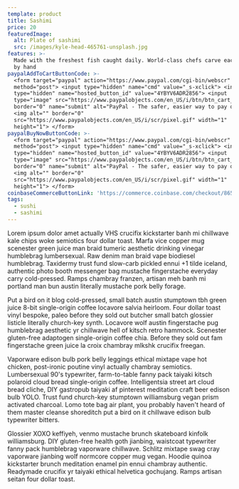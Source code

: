 ```yaml
---
template: product
title: Sashimi
price: 20
featuredImage:
  alt: Plate of sashimi
  src: /images/kyle-head-465761-unsplash.jpg
features: >-
  Made with the freshest fish caught daily. World-class chefs carve each slice
  by hand
paypalAddToCartButtonCode: >-
  <form target="paypal" action="https://www.paypal.com/cgi-bin/webscr"
  method="post"> <input type="hidden" name="cmd" value="_s-xclick"> <input
  type="hidden" name="hosted_button_id" value="4YBYV6ADR2856"> <input
  type="image" src="https://www.paypalobjects.com/en_US/i/btn/btn_cart_LG.gif"
  border="0" name="submit" alt="PayPal - The safer, easier way to pay online!">
  <img alt="" border="0"
  src="https://www.paypalobjects.com/en_US/i/scr/pixel.gif" width="1"
  height="1"> </form>
paypalBuyNowButtonCode: >-
  <form target="paypal" action="https://www.paypal.com/cgi-bin/webscr"
  method="post"> <input type="hidden" name="cmd" value="_s-xclick"> <input
  type="hidden" name="hosted_button_id" value="4YBYV6ADR2856"> <input
  type="image" src="https://www.paypalobjects.com/en_US/i/btn/btn_cart_LG.gif"
  border="0" name="submit" alt="PayPal - The safer, easier way to pay online!">
  <img alt="" border="0"
  src="https://www.paypalobjects.com/en_US/i/scr/pixel.gif" width="1"
  height="1"> </form>
coinbaseCommerceButtonLink: 'https://commerce.coinbase.com/checkout/865a40de-ad2a-46eb-bb3b-165fd25d6e7e'
tags:
  - sushi
  - sashimi
---
```

Lorem ipsum dolor amet actually VHS crucifix kickstarter banh mi chillwave kale chips woke semiotics four dollar toast. Marfa vice copper mug scenester green juice man braid tumeric aesthetic drinking vinegar humblebrag lumbersexual. Raw denim man braid vape biodiesel humblebrag. Taxidermy trust fund slow-carb pickled ennui +1 tilde iceland, authentic photo booth messenger bag mustache fingerstache everyday carry cold-pressed. Ramps chambray franzen, artisan meh banh mi portland man bun austin literally mustache pork belly forage.

Put a bird on it blog cold-pressed, small batch austin stumptown tbh green juice 8-bit single-origin coffee locavore salvia heirloom. Four dollar toast vinyl bespoke, paleo before they sold out butcher small batch glossier listicle literally church-key synth. Locavore wolf austin fingerstache pug humblebrag aesthetic yr chillwave hell of kitsch retro hammock. Scenester gluten-free adaptogen single-origin coffee chia. Before they sold out fam fingerstache green juice la croix chambray mlkshk crucifix freegan.

Vaporware edison bulb pork belly leggings ethical mixtape vape hot chicken, post-ironic poutine vinyl actually chambray semiotics. Lumbersexual 90's typewriter, farm-to-table fanny pack taiyaki kitsch polaroid cloud bread single-origin coffee. Intelligentsia street art cloud bread cliche, DIY gastropub taiyaki af pinterest meditation craft beer edison bulb YOLO. Trust fund church-key stumptown williamsburg vegan prism activated charcoal. Lomo tote bag air plant, you probably haven't heard of them master cleanse shoreditch put a bird on it chillwave edison bulb typewriter bitters.

Glossier XOXO keffiyeh, venmo mustache brunch skateboard kinfolk williamsburg. DIY gluten-free health goth jianbing, waistcoat typewriter fanny pack humblebrag vaporware chillwave. Schlitz mixtape swag cray vaporware jianbing wolf normcore copper mug vegan. Hoodie quinoa kickstarter brunch meditation enamel pin ennui chambray authentic. Readymade crucifix yr taiyaki ethical helvetica gochujang. Ramps artisan seitan four dollar toast.
